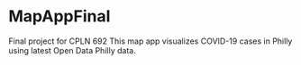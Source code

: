 # MapAppFinal
Final project for CPLN 692
This map app visualizes COVID-19 cases in Philly using latest Open Data Philly data.
